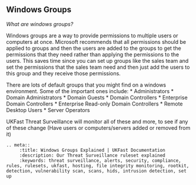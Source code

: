 

## Windows Groups

*What are windows groups?*

Windows groups are a way to provide permissions to multiple users or computers at once. Microsoft recommends that all permissions should be applied to groups and then the users are added to the groups to get the permissions that they need rather than applying the permissions to the users. This saves time since you can set up groups like the sales team and set the permissions that the sales team need and then just add the users to this group and they receive those permissions.

There are lots of default groups that you might find on a windows environment. Some of the important ones include: 
     * Administrators
     * Domain Administrators
     * Domain Guests
     * Domain Controllers
     * Enterprise Domain Controllers
     * Enterprise Read-only Domain Controllers
     * Remote Desktop Users
     * Server Operators

UKFast Threat Surveillance will monitor all of these and more, to see if any of these change (Have users or computers/servers added or removed from it)


```eval_rst
.. meta::
     :title: Windows Groups Explained | UKFast Documentation
     :description: Our Threat Surveillance ruleset explained
     :keywords: threat surveillance, alerts, security, compliance, rules, rulesets, ukfast, hosting, file integrity monitoring, rootkit, detection, vulnerability scan, scans, hids, intrusion detection, set up
